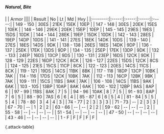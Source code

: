 ##### Natural, Bite

|      |   Armor   ||||
|   Result   |   No   |   Lt   |   Md   |   Hvy   |
|:--------:|:-----:|:-----:|:-----:|:-----:|
| 149 - 150 | 30ES | 21EK | 15EK | 10EP |
| 147 - 148 | 30ES | 20EK | 15ES | 10EK |
| 146 - 146 | 29EK | 20EK | 15EP | 10EP |
| 145 - 145 | 29ES | 19ES | 15DS | 10DK |
| 144 - 144 | 28EK | 19EP | 15DK | 10DK |
| 142 - 143 | 28ES | 19EP | 14DP | 10DS |
| 141 - 141 | 27ES | 18EK | 14DK | 10DS |
| 139 - 140 | 27ES | 18ES | 14DS | 9DK |
| 138 - 138 | 26ES | 18ES | 14DK | 9DP |
| 136 - 137 | 25EK | 17EK | 13DS | 9DP |
| 134 - 135 | 25EP | 17EK | 13DP | 9DK |
| 132 - 133 | 24EP | 16DS | 13CP | 9DS |
| 130 - 131 | 23EP | 16DS | 12CK | 9DK |
| 128 - 129 | 22ES | 16DP | 12CK | 8CK |
| 126 - 127 | 22ES | 15DS | 12CK | 8CS |
| 124 - 125 | 21ES | 15CS | 11CP | 8CK |
| 122 - 123 | 20ES | 14CS | 11CS | 8CK |
| 119 - 121 | 19DS | 14CS | 11BK | 8BK |
| 117 - 118 | 18DP | 13CP | 10BK | 7AK |
| 114 - 116 | 17DS | 12CK | 10BK | 7AK |
| 112 - 113 | 16CP | 12BK | 9BK | 7AK |
| 109 - 111 | 15CS | 11BS | 9AK | 7AK |
| 106 - 108 | 14CS | 11BS | 9AK | 6AK |
| 103 - 105 | 13BP | 10AP | 8AK | 6AK |
| 100 - 102 | 12BP | 9AS | 8AP | 6 |
| 97 - 99 | 11BS | 8AK | 7 | 5 |
| 94 - 96 | 10AK | 8 | 7 | 5 |
| 91 - 93 | 8AP | 7 | 6 | 5 |
| 88 - 90 | 7AS | 6 | 6 | 4 |
| 85 - 87 | 6 | 6 | 5 | 4 |
| 81 - 84 | 5 | 5 | 5 | 4 |
| 78 - 80 | 3 | 4 | 4 | 3 |
| 74 - 77 | 2 | 3 | 3 | 3 |
| 71 - 73 | --  | 2 | 3 | 3 |
| 67 - 70 | --  | 1 | 2 | 2 |
| 63 - 66 | --  | --  | 2 | 2 |
| 59 - 62 | --  | --  | --  | 2 |
| 55 - 58 | --  | --  | --  | --  |
| 51 - 54 | --  | --  | --  | --  |
| 47 - 50 | --  | --  | --  | --  |
| 43 - 46 | --  | --  | --  | --  |
| 1 - F | F | F | F | F |

{.attack-table}
